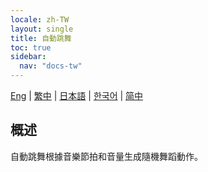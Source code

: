 ```yaml
---
locale: zh-TW
layout: single
title: 自動跳舞
toc: true
sidebar:
  nav: "docs-tw"
---
```

[Eng](/dancexr/features/autodance) | [繁中](/tw/dancexr/features/autodance) | [日本語](/jp/dancexr/features/autodance) | [한국어](/kr/dancexr/features/autodance) | [简中](/zh/dancexr/features/autodance)


## 概述
自動跳舞根據音樂節拍和音量生成隨機舞蹈動作。